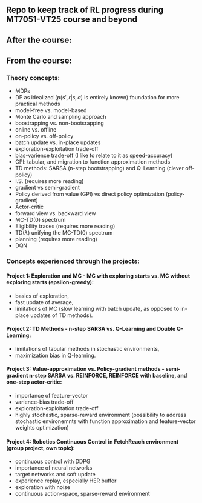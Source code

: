 ## Repo to keep track of RL progress during MT7051-VT25 course and beyond

## After the course:


## From the course:
### Theory concepts:
- MDPs
- DP as idealized ($p(s',r | s,a)$ is entirely known) foundation for more practical methods
- model-free vs. model-based
- Monte Carlo and sampling approach
- boostrapping vs. non-bootsrapping
- online vs. offline
- on-policy vs. off-policy
- batch update vs. in-place updates
- exploration-exploitation trade-off
- bias-varience trade-off (I like to relate to it as speed-accuracy)
- GPI: tabular, and migration to function approximation methods
- TD methods: SARSA (n-step bootstrapping) and Q-Learning (clever off-policy)
- I.S. (requires more reading)
- gradient vs semi-gradient
- Policy derived from value (GPI) vs direct policy optimization (policy-gradient)
- Actor-critic
- forward view vs. backward view
- MC-TD(0) spectrum
- Eligibility traces (requires more reading)
- TD($\lambda$) unifying the MC-TD(0) spectrum
- planning (requires more reading)
- DQN

### Concepts experienced through the projects:

#### Project 1: Exploration and MC - MC with exploring starts vs. MC without exploring starts (epsilon-greedy):
- basics of exploration,
- fast update of average,
- limitations of MC (slow learning with batch update, as opposed to in-place updates of TD methods).

#### Project 2: TD Methods - n-step SARSA vs. Q-Learning and Double Q-Learning:
- limitations of tabular methods in stochastic environments,
- maximization bias in Q-learning.

#### Project 3: Value-approximation vs. Policy-gradient methods - semi-gradient n-step SARSA vs. REINFORCE, REINFORCE with baseline, and one-step actor-critic:
- importance of feature-vector
- varience-bias trade-off
- exploration-exploitation trade-off
- highly stochastic, sparse-reward environment (possibility to address stochastic environemnts with function approximation and feature-vector weights optimization)

#### Project 4: Robotics Continuous Control in FetchReach environment (group project, own topic):
- continuous control with DDPG
- importance of neural networks
- target networks and soft update
- experience replay, especially HER buffer
- exploration with noise
- continuous action-space, sparse-reward environment
